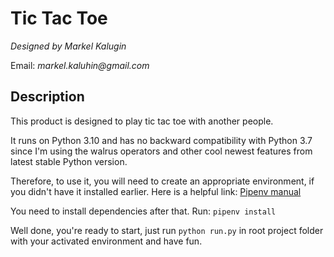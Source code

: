 Tic Tac Toe
===========
_Designed by Markel Kalugin_

Email: _markel.kaluhin@gmail.com_


Description
-----------

This product is designed to play tic tac toe with another people.

It runs on Python 3.10 and has no backward compatibility with Python 3.7 since I'm using the walrus operators and other cool newest features from latest stable Python version.

Therefore, to use it, you will need to create an appropriate environment, if you didn't have it installed earlier.
Here is a helpful link: [Pipenv manual]

You need to install dependencies after that. Run: ```pipenv install```

Well done, you're ready to start, just run ```python run.py``` in root project folder with your activated environment and have fun.


[Pipenv manual]: https://pipenv.pypa.io/en/latest/
